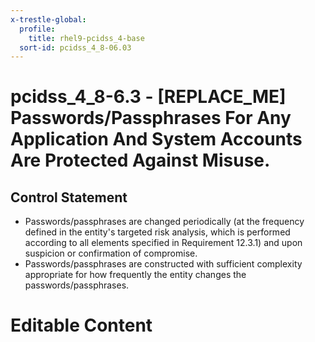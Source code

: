 ```yaml
---
x-trestle-global:
  profile:
    title: rhel9-pcidss_4-base
  sort-id: pcidss_4_8-06.03
---
```


# pcidss_4_8-6.3 - \[REPLACE_ME\] Passwords/Passphrases For Any Application And System Accounts Are Protected Against Misuse.

## Control Statement

- Passwords/passphrases are changed periodically (at the frequency defined in the entity's
targeted risk analysis, which is performed according to all elements specified in
Requirement 12.3.1) and upon suspicion or confirmation of compromise.
- Passwords/passphrases are constructed with sufficient complexity appropriate for how
frequently the entity changes the passwords/passphrases.

# Editable Content

<!-- Make additions and edits below -->
<!-- The above represents the contents of the control as received by the profile, prior to additions. -->
<!-- If the profile makes additions to the control, they will appear below. -->
<!-- The above markdown may not be edited but you may edit the content below, and/or introduce new additions to be made by the profile. -->
<!-- If there is a yaml header at the top, parameter values may be edited. Use --set-parameters to incorporate the changes during assembly. -->
<!-- The content here will then replace what is in the profile for this control, after running profile-assemble. -->
<!-- The current profile has no added parts for this control, but you may add new ones here. -->
<!-- Each addition must have a heading either of the form ## Control my_addition_name -->
<!-- or ## Part a. (where the a. refers to one of the control statement labels.) -->
<!-- "## Control" parts are new parts added after the statement part. -->
<!-- "## Part" parts are new parts added into the top-level statement part with that label. -->
<!-- Subparts may be added with nested hash levels of the form ### My Subpart Name -->
<!-- underneath the parent ## Control or ## Part being added -->
<!-- See https://oscal-compass.github.io/compliance-trestle/tutorials/ssp_profile_catalog_authoring/ssp_profile_catalog_authoring for guidance. -->
